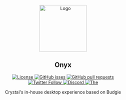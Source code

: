 <p align="center">
  <a href="https://github.com/crystal-linux/onyx">
    <img src="https://getcryst.al/site/assets/other/logo.png" alt="Logo" width="150" height="150">
  </a>
</p>

<h2 align="center">Onyx</h2>

<p align="center">
    <a href="https://github.com/crystal-linux/.github/blob/main/LICENSE"><img src="https://img.shields.io/badge/License-GPL--3.0-blue.svg" alt="License">
    <a href="https://github/crystal-linux/onyx"><img alt="GitHub isses" src="https://img.shields.io/github/issues-raw/crystal-linux/onyx"></a>
    <a href="https://github/crystal-linux/onyx"><img alt="GitHub pull requests" src="https://img.shields.io/github/issues-pr-raw/crystal-linux/onyx"></a><br>
    <a href="https://twitter.com/intent/user?screen_name=crystal_linux"><img alt="Twitter Follow" src="https://img.shields.io/twitter/follow/crystal_linux?style=flat?color=blue">
    <a href="https://discord.gg/hYJgu8K5aA"><img alt="Discord" src="https://img.shields.io/discord/825473796227858482?color=blue&label=Discord&logo=Discord&logoColor=white"> </a>
   <a href="https://github.com/ihatethefrench"> <img src="https://img.shields.io/badge/Maintainer-@ihatethefrench-brightgreen" alt=The maintainer of this repository" href="https://github.com/ihatethefrench"></a>
</p>



<p align="center"> 
Crystal's in-house desktop experience based on Budgie
</p>
